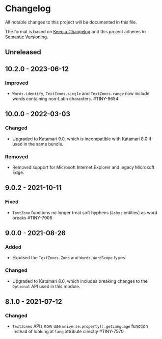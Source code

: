 # Changelog
All notable changes to this project will be documented in this file.

The format is based on [Keep a Changelog](http://keepachangelog.com/en/1.0.0/)
and this project adheres to [Semantic Versioning](http://semver.org/spec/v2.0.0.html).

## Unreleased

## 10.2.0 - 2023-06-12

### Improved
- `Words.identify`, `TextZones.single` and `TextZones.range` now include words containing non-Latin characters. #TINY-9654

## 10.0.0 - 2022-03-03

### Changed
- Upgraded to Katamari 9.0, which is incompatible with Katamari 8.0 if used in the same bundle.

### Removed
- Removed support for Microsoft Internet Explorer and legacy Microsoft Edge.

## 9.0.2 - 2021-10-11

### Fixed
- `TextZone` functions no longer treat soft hyphens (`&shy;` entities) as word breaks #TINY-7908

## 9.0.0 - 2021-08-26

### Added
- Exposed the `TextZones.Zone` and `Words.WordScope` types.

### Changed
- Upgraded to Katamari 8.0, which includes breaking changes to the `Optional` API used in this module.

## 8.1.0 - 2021-07-12

### Changed
- `TextZones` APIs now use `universe.property().getLanguage` function instead of looking at `lang` attribute directly #TINY-7570
